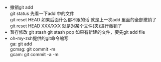 - 撤销git add   
git status 先看一下add 中的文件    
git reset HEAD 如果后面什么都不跟的话 就是上一次add 里面的全部撤销了    
git reset HEAD XXX/XXX 就是对某个文件(夹)进行撤销了  
- 暂存修改
git stash
git stash pop
如果有新建的文件，要先git add file
- oh-my-zsh提供的git命令缩写    
ga:  git add  
gcmsg:  git commit -m   
gcam:  git commit -a -m


